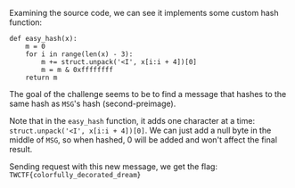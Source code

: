 Examining the source code, we can see it implements some custom hash function:
```
def easy_hash(x):
    m = 0
    for i in range(len(x) - 3):
        m += struct.unpack('<I', x[i:i + 4])[0]
        m = m & 0xffffffff
    return m
```

The goal of the challenge seems to be to find a message that hashes to the same hash as `MSG`'s hash (second-preimage).

Note that in the `easy_hash` function, it adds one character at a time: `struct.unpack('<I', x[i:i + 4])[0]`. We can just add a null byte in the middle of `MSG`, so when hashed, 0 will be added and won't affect the final result.

Sending request with this new message, we get the flag: `TWCTF{colorfully_decorated_dream}`
